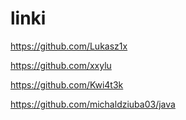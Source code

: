 # linki

https://github.com/Lukasz1x

https://github.com/xxylu

https://github.com/Kwi4t3k

https://github.com/michaldziuba03/java
